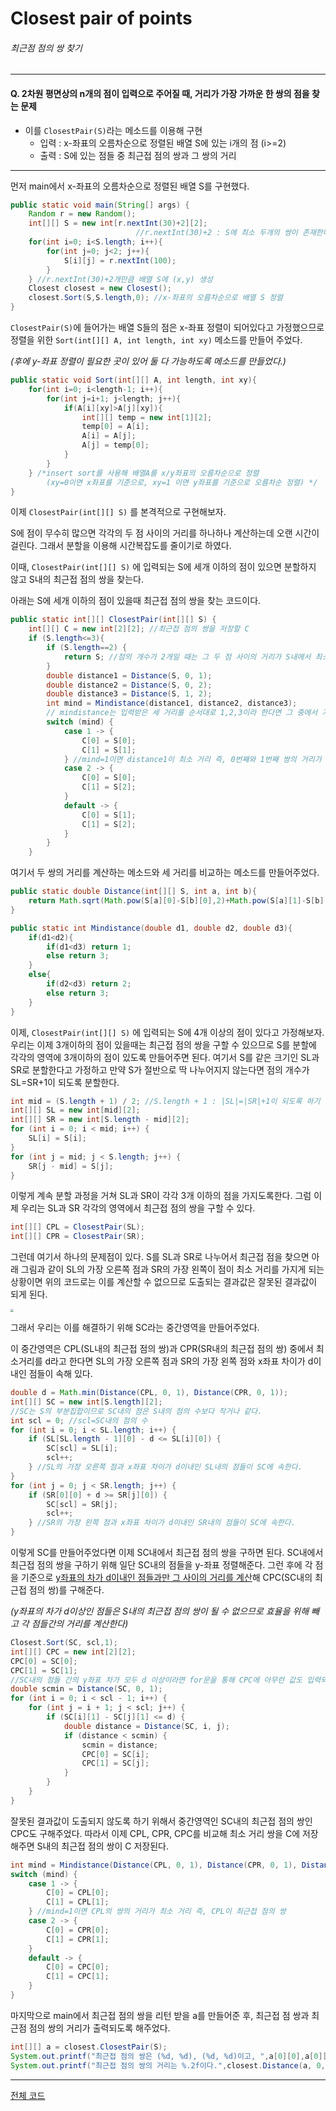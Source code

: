 # Closest pair of points

###### 최근점 점의 쌍 찾기



------

#### Q. 2차원 평면상의 n개의 점이 입력으로 주어질 때, 거리가 가장 가까운 한 쌍의 점을 찾는 문제

- 이를 `ClosestPair(S)`라는 메소드를 이용해 구현
  - 입력 : x-좌표의 오름차순으로 정렬된 배열 S에 있는 i개의 점 (i>=2)
  - 출력 : S에 있는 점들 중 최근접 점의 쌍과 그 쌍의 거리

------

먼저 main에서 x-좌표의 오름차순으로 정렬된 배열 S를 구현했다.

```java
public static void main(String[] args) {
    Random r = new Random();
    int[][] S = new int[r.nextInt(30)+2][2];
    						//r.nextInt(30)+2 : S에 최소 두개의 쌍이 존재한다고 가정
    for(int i=0; i<S.length; i++){
        for(int j=0; j<2; j++){
            S[i][j] = r.nextInt(100);
        }
    } //r.nextInt(30)+2개만큼 배열 S에 (x,y) 생성
    Closest closest = new Closest();
    closest.Sort(S,S.length,0); //x-좌표의 오름차순으로 배열 S 정렬
}
```

`ClosestPair(S)`에 들어가는 배열 S들의 점은 x-좌표 정렬이 되어있다고 가정했으므로 정렬을 위한 `Sort(int[][] A, int length, int xy)` 메소드를 만들어 주었다.

*(후에 y-좌표 정렬이 필요한 곳이 있어 둘 다 가능하도록 메소드를 만들었다.)*

```java
public static void Sort(int[][] A, int length, int xy){
    for(int i=0; i<length-1; i++){
        for(int j=i+1; j<length; j++){
            if(A[i][xy]>A[j][xy]){
                int[][] temp = new int[1][2];
                temp[0] = A[i];
                A[i] = A[j];
                A[j] = temp[0];
            }
        }
    } /*insert sort를 사용해 배열A를 x/y좌표의 오름차순으로 정렬
    	(xy=0이면 x좌표를 기준으로, xy=1 이면 y좌표를 기준으로 오름차순 정렬) */
}
```



이제 `ClosestPair(int[][] S)` 를 본격적으로 구현해보자.

S에 점이 무수히 많으면 각각의 두 점 사이의 거리를 하나하나 계산하는데 오랜 시간이 걸린다. 그래서 분할을 이용해 시간복잡도를 줄이기로 하였다.

이때,  `ClosestPair(int[][] S)` 에 입력되는 S에 세개 이하의 점이 있으면 분할하지 않고 S내의 최근접 점의 쌍을 찾는다.



아래는 S에 세개 이하의 점이 있을때 최근접 점의 쌍을 찾는 코드이다.

```java
public static int[][] ClosestPair(int[][] S) {
    int[][] C = new int[2][2]; //최근접 점의 쌍을 저장할 C
    if (S.length<=3){
        if (S.length==2) {
            return S; //점의 개수가 2개일 때는 그 두 점 사이의 거리가 S내에서 최소거리임
        }
        double distance1 = Distance(S, 0, 1); 
        double distance2 = Distance(S, 0, 2);
        double distance3 = Distance(S, 1, 2);
        int mind = Mindistance(distance1, distance2, distance3);
        // mindistance는 입력받은 세 거리를 순서대로 1,2,3이라 한다면 그 중에서 가장 작은 거리를 찾아 최소 거리의 순서인 1/2/3으로 값을 돌려준다. (아래 메소드 참조)
        switch (mind) {
            case 1 -> {
                C[0] = S[0];
                C[1] = S[1];
            } //mind=1이면 distance1이 최소 거리 즉, 0번째와 1번째 쌍의 거리가 최소
            case 2 -> {
                C[0] = S[0];
                C[1] = S[2];
            }
            default -> {
                C[0] = S[1];
                C[1] = S[2];
            }
        }
    }
```

여기서 두 쌍의 거리를 계산하는 메소드와 세 거리를 비교하는 메소드를 만들어주었다.

```java
public static double Distance(int[][] S, int a, int b){
    return Math.sqrt(Math.pow(S[a][0]-S[b][0],2)+Math.pow(S[a][1]-S[b][1],2));
}

public static int Mindistance(double d1, double d2, double d3){
    if(d1<d2){
        if(d1<d3) return 1;
        else return 3;
    }
    else{
        if(d2<d3) return 2;
        else return 3;
    }
}
```



이제,  `ClosestPair(int[][] S)` 에 입력되는 S에 4개 이상의 점이 있다고 가정해보자. 우리는 이제 3개이하의 점이 있을때는 최근접 점의 쌍을 구할 수 있으므로 S를 분할에 각각의 영역에 3개이하의 점이 있도록 만들어주면 된다. 여기서 S를 같은 크기인 SL과 SR로 분할한다고 가정하고 만약 S가 절반으로 딱 나누어지지 않는다면 점의 개수가 SL=SR+1이 되도록 분할한다.

```java
int mid = (S.length + 1) / 2; //S.length + 1 : |SL|=|SR|+1이 되도록 하기 위함
int[][] SL = new int[mid][2];
int[][] SR = new int[S.length - mid][2];
for (int i = 0; i < mid; i++) {
    SL[i] = S[i];
}
for (int j = mid; j < S.length; j++) {
    SR[j - mid] = S[j];
}
```

이렇게 계속 분할 과정을 거쳐 SL과 SR이 각각 3개 이하의 점을 가지도록한다. 그럼 이제 우리는 SL과 SR 각각의 영역에서 최근접 점의 쌍을 구할 수 있다.

```java
int[][] CPL = ClosestPair(SL);
int[][] CPR = ClosestPair(SR);
```



그런데 여기서 하나의 문제점이 있다. S를 SL과 SR로 나누어서 최근접 점을 찾으면 아래 그림과 같이 SL의 가장 오른쪽 점과 SR의 가장 왼쪽이 점이 최소 거리를 가지게 되는 상황이면 위의 코드로는 이를 계산할 수 없으므로 도출되는 결과값은 잘못된 결과값이 되게 된다.

<img src="https://user-images.githubusercontent.com/80517298/113309999-b0e73880-9342-11eb-9a4b-7a13fba9fe27.jpg" style="zoom: 30%;" />

그래서 우리는 이를 해결하기 위해 SC라는 중간영역을 만들어주었다.

이 중간영역은 CPL(SL내의 최근접 점의 쌍)과 CPR(SR내의 최근접 점의 쌍) 중에서 최소거리를 d라고 한다면 SL의 가장 오른쪽 점과 SR의 가장 왼쪽 점와 x좌표 차이가 d이내인 점들이 속해 있다.

```java
double d = Math.min(Distance(CPL, 0, 1), Distance(CPR, 0, 1));
int[][] SC = new int[S.length][2];
//SC는 S의 부분집합이므로 SC내의 점은 S내의 점의 수보다 작거나 같다.
int scl = 0; //scl=SC내의 점의 수
for (int i = 0; i < SL.length; i++) {
    if (SL[SL.length - 1][0] - d <= SL[i][0]) {
        SC[scl] = SL[i];
        scl++;
    } //SL의 가장 오른쪽 점과 x좌표 차이가 d이내인 SL내의 점들이 SC에 속한다.
}
for (int j = 0; j < SR.length; j++) {
    if (SR[0][0] + d >= SR[j][0]) {
        SC[scl] = SR[j];
        scl++;
    } //SR의 가장 왼쪽 점과 x좌표 차이가 d이내인 SR내의 점들이 SC에 속한다.
}
```

이렇게 SC를 만들어주었다면 이제 SC내에서 최근접 점의 쌍을 구하면 된다. SC내에서 최근접 점의 쌍을 구하기 위해 일단 SC내의 점들을 y-좌표 정렬해준다. 그런 후에 각 점을 기준으로 <u>y좌표의 차가 d이내인 점들과만 그 사이의 거리를 계산</u>해 CPC(SC내의 최근접 점의 쌍)를 구해준다.

*(y좌표의 차가 d이상인 점들은 S내의 최근접 점의 쌍이 될 수 없으므로 효율을 위해 빼고 각 점들간의 거리를 계산한다)*

```java
Closest.Sort(SC, scl,1);
int[][] CPC = new int[2][2];
CPC[0] = SC[0];
CPC[1] = SC[1];
//SC내의 점들 간의 y좌표 차가 모두 d 이상이라면 for문을 통해 CPC에 아무런 값도 입력되지 않으므로 임의의 값을 지정해주었다.
double scmin = Distance(SC, 0, 1);
for (int i = 0; i < scl - 1; i++) {
    for (int j = i + 1; j < scl; j++) {
        if (SC[i][1] - SC[j][1] <= d) {
            double distance = Distance(SC, i, j);
            if (distance < scmin) {
                scmin = distance;
                CPC[0] = SC[i];
                CPC[1] = SC[j];
            }
        }
    }
}
```



잘못된 결과값이 도출되지 않도록 하기 위해서 중간영역인 SC내의 최근접 점의 쌍인 CPC도 구해주었다. 따라서 이제 CPL, CPR, CPC를 비교해 최소 거리 쌍을 C에 저장해주면 S내의 최근접 점의 쌍이 C 저장된다.

```java
int mind = Mindistance(Distance(CPL, 0, 1), Distance(CPR, 0, 1), Distance(CPC, 0, 1));
switch (mind) {
    case 1 -> {
        C[0] = CPL[0];
        C[1] = CPL[1];
    } //mind=1이면 CPL의 쌍의 거리가 최소 거리 즉, CPL이 최근접 점의 쌍
    case 2 -> {
        C[0] = CPR[0];
        C[1] = CPR[1];
    }
    default -> {
        C[0] = CPC[0];
        C[1] = CPC[1];
    }
}
```



마지막으로 main에서 최근접 점의 쌍을 리턴 받을 a를 만들어준 후, 최근접 점 쌍과 최근점 점의 쌍의 거리가 출력되도록 해주었다.

```java
int[][] a = closest.ClosestPair(S);
System.out.printf("최근접 점의 쌍은 (%d, %d), (%d, %d)이고, ",a[0][0],a[0][1], a[1][0], a[1][1]);
System.out.printf("최근접 점의 쌍의 거리는 %.2f이다.",closest.Distance(a, 0, 1));
```



------

[전체 코드](https://github.com/rinrin-ye/iunalgo-hw1-teamK.github.io/blob/master/HW1/src/Closest.java)
